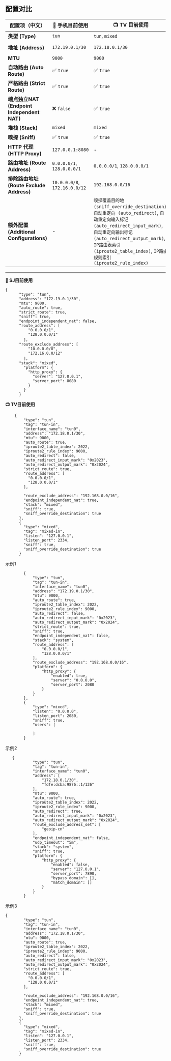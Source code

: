 ## 配置对比

| 配置项（中文）            | 📱 手机目前使用        | 📺 TV 目前使用                 | 📝 示例 1                | 📝 示例 2                  | 📝 示例 3                  |
|----------------------------|----------------------|-------------------------------|-----------------------|-----------------------|-----------------------|
| **类型 (Type)**            | `tun`                | `tun`, `mixed`                | `tun`, `mixed`         | `tun`                 | `tun`, `mixed`         |
| **地址 (Address)**         | `172.19.0.1/30`      | `172.18.0.1/30`               | `172.19.0.1/30`       | `172.18.0.1/30`, `fdfe:dcba:9876::1/126` | `172.18.0.1/30`       |
| **MTU**                    | `9000`               | `9000`                        | `9000`                | `9000`                | `9000`                |
| **自动路由 (Auto Route)**  | ✅ `true`             | ✅ `true`                      | ✅ `true`              | ✅ `true`              | ✅ `true`              |
| **严格路由 (Strict Route)**| ✅ `true`             | ✅ `true`                      | ✅ `true`              | ❌ `false`             | ✅ `true`              |
| **端点独立NAT (Endpoint Independent NAT)** | ❌ `false`            | ✅ `true`                      | ❌ `false`             | ❌ `false`             | ✅ `true`              |
| **堆栈 (Stack)**           | `mixed`              | `mixed`                       | `system`              | `system`              | `mixed`               |
| **嗅探 (Sniff)**           | ✅ `true`             | ✅ `true`                      | ✅ `true`              | ✅ `true`              | ✅ `true`              |
| **HTTP 代理 (HTTP Proxy)** | `127.0.0.1:8080`     | -                             | `0.0.0.0:2080`        | `127.0.0.1:7890`      | -                     |
| **路由地址 (Route Address)** | `0.0.0.0/1`, `128.0.0.0/1` | `0.0.0.0/1`, `128.0.0.0/1` | `0.0.0.0/1`, `128.0.0.0/1` | `0.0.0.0/1`, `128.0.0.0/1` | `0.0.0.0/1`, `128.0.0.0/1` |
| **排除路由地址 (Route Exclude Address)** | `10.0.0.0/8`, `172.16.0.0/12` | `192.168.0.0/16` | `192.168.0.0/16`      | `geoip-cn`            | `192.168.0.0/16`      |
| **额外配置 (Additional Configurations)** | -                    | `嗅探覆盖目的地 (sniff_override_destination)`, `自动重定向 (auto_redirect)`, `自动重定向输入标记 (auto_redirect_input_mark)`, `自动重定向输出标记 (auto_redirect_output_mark)`, `IP路由表索引 (iproute2_table_index)`, `IP路由规则索引 (iproute2_rule_index)` | `用户 (users)`, `监听地址 (listen)`, `监听端口 (listen_port)` | `自动重定向 (auto_redirect)`, `自动重定向输入标记 (auto_redirect_input_mark)`, `自动重定向输出标记 (auto_redirect_output_mark)`, `排除路由地址集 (route_exclude_address_set)`, `UDP超时 (udp_timeout)`, `绕过域名 (bypass_domain)`, `匹配域名 (match_domain)` | `混合配置 (mixed-in)`, `嗅探覆盖目的地 (sniff_override_destination)`, `监听地址 (listen)`, `监听端口 (listen_port)` |

---

**📱 SJ目前使用**
```
{
      "type": "tun",
      "address": "172.19.0.1/30",
      "mtu": 9000,
      "auto_route": true,
      "strict_route": true,
      "sniff": true,
      "endpoint_independent_nat": false,
      "route_address": [
          "0.0.0.0/1",
          "128.0.0.0/1"
        ]，
      "route_exclude_address": [
          "10.0.0.0/8",
          "172.16.0.0/12"
        ]，
      "stack": "mixed",
        "platform": {
          "http_proxy": {
            "server": "127.0.0.1",
            "server_port": 8080
          }
        }
      }
```
**📺 TV目前使用**
```
    {
        "type": "tun",
        "tag": "tun-in",
        "interface_name": "tun0",
        "address": "172.18.0.1/30",
        "mtu": 9000,
        "auto_route": true,
        "iproute2_table_index": 2022,
        "iproute2_rule_index": 9000,
        "auto_redirect": false,
        "auto_redirect_input_mark": "0x2023",
        "auto_redirect_output_mark": "0x2024",
        "strict_route": true,
        "route_address": [
          "0.0.0.0/1",
          "128.0.0.0/1"
        ],

        "route_exclude_address": "192.168.0.0/16",
        "endpoint_independent_nat": true,
        "stack": "mixed",
        "sniff": true,
        "sniff_override_destination": true
      },
      {
        "type": "mixed",
        "tag": "mixed-in",
        "listen": "127.0.0.1",
        "listen_port": 2334,
        "sniff": true,
        "sniff_override_destination": true
      }
```
示例1
```
        {
            "type": "tun",
            "tag": "tun-in",
            "interface_name": "tun0",
            "address": "172.19.0.1/30",
            "mtu": 9000,
            "auto_route": true,
            "iproute2_table_index": 2022,
            "iproute2_rule_index": 9000,
            "auto_redirect": false,
            "auto_redirect_input_mark": "0x2023",
            "auto_redirect_output_mark": "0x2024",
            "strict_route": true,
            "sniff": true,
            "endpoint_independent_nat": false,
            "stack": "system",
            "route_address": [
                "0.0.0.0/1",
                "128.0.0.0/1"
            ],
            "route_exclude_address": "192.168.0.0/16",
            "platform": {
                "http_proxy": {
                    "enabled": true,
                    "server": "0.0.0.0",
                    "server_port": 2080
                }
            }
        },
        {
            "type": "mixed",
            "listen": "0.0.0.0",
            "listen_port": 2080,
            "sniff": true,
            "users": [

            ]
        }
```
示例2
```
   {
            "type": "tun",
            "tag": "tun-in",
            "interface_name": "tun0",
            "address": [
                "172.18.0.1/30",
                "fdfe:dcba:9876::1/126"
            ],
            "mtu": 9000,
            "auto_route": true,
            "iproute2_table_index": 2022,
            "iproute2_rule_index": 9000,
            "auto_redirect": true,
            "auto_redirect_input_mark": "0x2023",
            "auto_redirect_output_mark": "0x2024",
            "route_exclude_address_set": [
                "geoip-cn"
            ],
            "endpoint_independent_nat": false,
            "udp_timeout": "5m",
            "stack": "system",
            "sniff": true,
            "platform": {
                "http_proxy": {
                    "enabled": false,
                    "server": "127.0.0.1",
                    "server_port": 7890,
                    "bypass_domain": [],
                    "match_domain": []
                }
            }
        }
```
示例3
```
{
        "type": "tun",
        "tag": "tun-in",
        "interface_name": "tun0",
        "address": "172.18.0.1/30",
        "mtu": 9000,
        "auto_route": true,
        "iproute2_table_index": 2022,
        "iproute2_rule_index": 9000,
        "auto_redirect": false,
        "auto_redirect_input_mark": "0x2023",
        "auto_redirect_output_mark": "0x2024",
        "strict_route": true,
        "route_address": [
          "0.0.0.0/1",
          "128.0.0.0/1"
        ],

        "route_exclude_address": "192.168.0.0/16",
        "endpoint_independent_nat": true,
        "stack": "mixed",
        "sniff": true,
        "sniff_override_destination": true
      },
      {
        "type": "mixed",
        "tag": "mixed-in",
        "listen": "127.0.0.1",
        "listen_port": 2334,
        "sniff": true,
        "sniff_override_destination": true
      }
```
